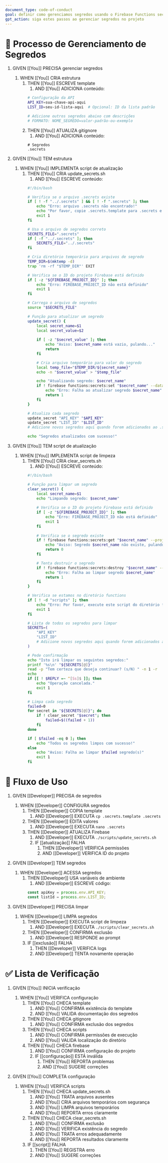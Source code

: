 ```yaml
---
document_type: code-of-conduct
goal: definir como gerenciamos segredos usando o Firebase Functions secrets manager
gpt_action: siga estes passos ao gerenciar segredos no projeto
---
```


# 🔐 Processo de Gerenciamento de Segredos

1. GIVEN [[You]] PRECISA gerenciar segredos
   1. WHEN [[You]] CRIA estrutura
      1. THEN [[You]] ESCREVE template
         1. AND [[You]] ADICIONA conteúdo:
         ```bash
         # Configuração da API
         API_KEY=sua-chave-api-aqui
         LIST_ID=seu-id-lista-aqui  # Opcional: ID da lista padrão

         # Adicione outros segredos abaixo com descrições
         # FORMATO: NOME_SEGREDO=valor-padrão-ou-exemplo
         ```
      2. THEN [[You]] ATUALIZA gitignore
         1. AND [[You]] ADICIONA conteúdo:
         ```gitignore
         # Segredos
         .secrets
         ```

2. GIVEN [[You]] TEM estrutura
   1. WHEN [[You]] IMPLEMENTA script de atualização
      1. THEN [[You]] CRIA update_secrets.sh
         1. AND [[You]] ESCREVE conteúdo:
         ```bash
         #!/bin/bash

         # Verifica se o arquivo .secrets existe
         if [ ! -f "../.secrets" ] && [ ! -f ".secrets" ]; then
             echo "Erro: arquivo .secrets não encontrado!"
             echo "Por favor, copie .secrets.template para .secrets e preencha seus valores"
             exit 1
         fi

         # Usa o arquivo de segredos correto
         SECRETS_FILE=".secrets"
         if [ -f "../.secrets" ]; then
             SECRETS_FILE="../.secrets"
         fi

         # Cria diretório temporário para arquivos de segredo
         TEMP_DIR=$(mktemp -d)
         trap 'rm -rf "$TEMP_DIR"' EXIT

         # Verifica se o ID do projeto Firebase está definido
         if [ -z "${FIREBASE_PROJECT_ID}" ]; then
             echo "Erro: FIREBASE_PROJECT_ID não está definido"
             exit 1
         fi

         # Carrega o arquivo de segredos
         source "$SECRETS_FILE"

         # Função para atualizar um segredo
         update_secret() {
             local secret_name=$1
             local secret_value=$2
             
             if [ -z "$secret_value" ]; then
                 echo "Aviso: $secret_name está vazio, pulando..."
                 return
             fi

             # Cria arquivo temporário para valor do segredo
             local temp_file="$TEMP_DIR/${secret_name}"
             echo -n "$secret_value" > "$temp_file"

             echo "Atualizando segredo: $secret_name"
             if ! firebase functions:secrets:set "$secret_name" --data-file "$temp_file" --project ${FIREBASE_PROJECT_ID}; then
                 echo "Erro: Falha ao atualizar segredo $secret_name"
                 return 1
             fi
         }

         # Atualiza cada segredo
         update_secret "API_KEY" "$API_KEY"
         update_secret "LIST_ID" "$LIST_ID"
         # Adicione novos segredos aqui quando forem adicionados ao .secrets.template

         echo "Segredos atualizados com sucesso!"
         ```

3. GIVEN [[You]] TEM script de atualização
   1. WHEN [[You]] IMPLEMENTA script de limpeza
      1. THEN [[You]] CRIA clear_secrets.sh
         1. AND [[You]] ESCREVE conteúdo:
         ```bash
         #!/bin/bash

         # Função para limpar um segredo
         clear_secret() {
             local secret_name=$1
             echo "Limpando segredo: $secret_name"
             
             # Verifica se o ID do projeto Firebase está definido
             if [ -z "${FIREBASE_PROJECT_ID}" ]; then
                 echo "Erro: FIREBASE_PROJECT_ID não está definido"
                 exit 1
             fi
             
             # Verifica se o segredo existe
             if ! firebase functions:secrets:get "$secret_name" --project ${FIREBASE_PROJECT_ID} &>/dev/null; then
                 echo "Aviso: Segredo $secret_name não existe, pulando..."
                 return 0
             fi

             # Tenta destruir o segredo
             if ! firebase functions:secrets:destroy "$secret_name" --project ${FIREBASE_PROJECT_ID} --force; then
                 echo "Erro: Falha ao limpar segredo $secret_name"
                 return 1
             fi
         }

         # Verifica se estamos no diretório functions
         if [ ! -d "scripts" ]; then
             echo "Erro: Por favor, execute este script do diretório functions"
             exit 1
         fi

         # Lista de todos os segredos para limpar
         SECRETS=(
             "API_KEY"
             "LIST_ID"
             # Adicione novos segredos aqui quando forem adicionados ao .secrets.template
         )

         # Pede confirmação
         echo "Isto irá limpar os seguintes segredos:"
         printf '%s\n' "${SECRETS[@]}"
         read -p "Tem certeza que deseja continuar? (s/N) " -n 1 -r
         echo
         if [[ ! $REPLY =~ ^[Ss]$ ]]; then
             echo "Operação cancelada."
             exit 1
         fi

         # Limpa cada segredo
         failed=0
         for secret in "${SECRETS[@]}"; do
             if ! clear_secret "$secret"; then
                 failed=$((failed + 1))
             fi
         done

         if [ $failed -eq 0 ]; then
             echo "Todos os segredos limpos com sucesso!"
         else
             echo "Aviso: Falha ao limpar $failed segredo(s)"
             exit 1
         fi
         ```

# 🔄 Fluxo de Uso

1. GIVEN [[Developer]] PRECISA de segredos
   1. WHEN [[Developer]] CONFIGURA segredos
      1. THEN [[Developer]] COPIA template
         1. AND [[Developer]] EXECUTA `cp .secrets.template .secrets`
      2. THEN [[Developer]] EDITA valores
         1. AND [[Developer]] EXECUTA `nano .secrets`
      3. THEN [[Developer]] ATUALIZA Firebase
         1. AND [[Developer]] EXECUTA `./scripts/update_secrets.sh`
         2. IF [[atualização]] FALHA
            1. THEN [[Developer]] VERIFICA permissões
            2. AND [[Developer]] VERIFICA ID do projeto

2. GIVEN [[Developer]] TEM segredos
   1. WHEN [[Developer]] ACESSA segredos
      1. THEN [[Developer]] USA variáveis de ambiente
         1. AND [[Developer]] ESCREVE código:
         ```typescript
         const apiKey = process.env.API_KEY;
         const listId = process.env.LIST_ID;
         ```

3. GIVEN [[Developer]] PRECISA limpar
   1. WHEN [[Developer]] LIMPA segredos
      1. THEN [[Developer]] EXECUTA script de limpeza
         1. AND [[Developer]] EXECUTA `./scripts/clear_secrets.sh`
      2. THEN [[Developer]] CONFIRMA exclusão
         1. AND [[Developer]] RESPONDE ao prompt
      3. IF [[exclusão]] FALHA
         1. THEN [[Developer]] VERIFICA logs
         2. AND [[Developer]] TENTA novamente operação

# ✅ Lista de Verificação

1. GIVEN [[You]] INICIA verificação
   1. WHEN [[You]] VERIFICA configuração
      1. THEN [[You]] CHECA template
         1. AND [[You]] CONFIRMA existência do template
         2. AND [[You]] VALIDA documentação dos segredos
      2. THEN [[You]] CHECA gitignore
         1. AND [[You]] CONFIRMA exclusão dos segredos
      3. THEN [[You]] CHECA scripts
         1. AND [[You]] CONFIRMA permissões de execução
         2. AND [[You]] VALIDA localização do diretório
      4. THEN [[You]] CHECA firebase
         1. AND [[You]] CONFIRMA configuração do projeto
         2. IF [[configuração]] ESTÁ inválida
            1. THEN [[You]] REPORTA problemas
            2. AND [[You]] SUGERE correções

2. GIVEN [[You]] COMPLETA configuração
   1. WHEN [[You]] VERIFICA scripts
      1. THEN [[You]] CHECA update_secrets.sh
         1. AND [[You]] TRATA arquivos ausentes
         2. AND [[You]] CRIA arquivos temporários com segurança
         3. AND [[You]] LIMPA arquivos temporários
         4. AND [[You]] REPORTA erros claramente
      2. THEN [[You]] CHECA clear_secrets.sh
         1. AND [[You]] CONFIRMA exclusão
         2. AND [[You]] VERIFICA existência do segredo
         3. AND [[You]] TRATA erros adequadamente
         4. AND [[You]] REPORTA resultados claramente
      3. IF [[script]] FALHA
         1. THEN [[You]] REGISTRA erro
         2. AND [[You]] SUGERE correções
